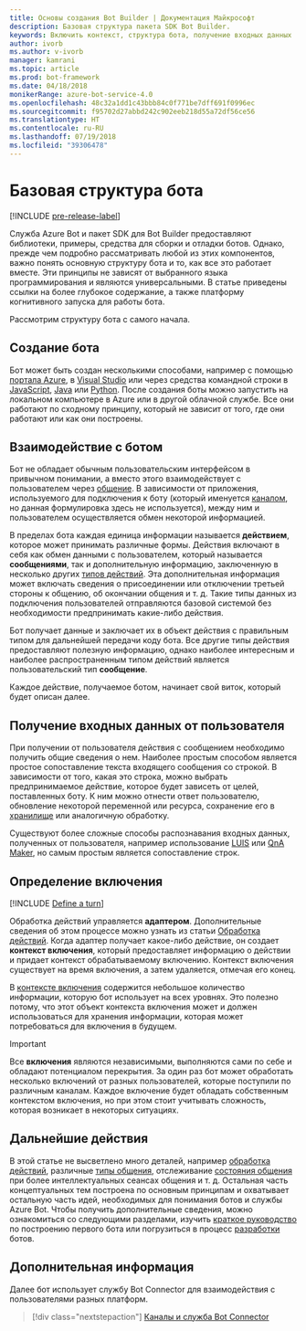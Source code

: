 ```yaml
---
title: Основы создания Bot Builder | Документация Майкрософт
description: Базовая структура пакета SDK Bot Builder.
keywords: Включить контекст, структура бота, получение входных данных
author: ivorb
ms.author: v-ivorb
manager: kamrani
ms.topic: article
ms.prod: bot-framework
ms.date: 04/18/2018
monikerRange: azure-bot-service-4.0
ms.openlocfilehash: 48c32a1dd1c43bbb84c0f771be7dff691f0996ec
ms.sourcegitcommit: f95702d27abbd242c902eeb218d55a72df56ce56
ms.translationtype: HT
ms.contentlocale: ru-RU
ms.lasthandoff: 07/19/2018
ms.locfileid: "39306478"
---
```

# <a name="basic-bot-structure"></a>Базовая структура бота

[!INCLUDE [pre-release-label](~/includes/pre-release-label.md)]

Служба Azure Bot и пакет SDK для Bot Builder предоставляют библиотеки, примеры, средства для сборки и отладки ботов. Однако, прежде чем подробно рассматривать любой из этих компонентов, важно понять основную структуру бота и то, как все это работает вместе. Эти принципы не зависят от выбранного языка программирования и являются универсальными. В статье приведены ссылки на более глубокое содержание, а также платформу когнитивного запуска для работы бота.

Рассмотрим структуру бота с самого начала.

## <a name="creation-of-your-bot"></a>Создание бота

Бот может быть создан несколькими способами, например с помощью [портала Azure](~/bot-service-quickstart.md), в [Visual Studio](~/dotnet/bot-builder-dotnet-sdk-quickstart.md) или через средства командной строки в [JavaScript](~/javascript/bot-builder-javascript-quickstart.md), [Java](~/java/bot-builder-java-quickstart.md) или [Python](~/python/bot-builder-python-quickstart.md). После создания боты можно запустить на локальном компьютере в Azure или в другой облачной службе. Все они работают по сходному принципу, который не зависит от того, где они работают или как они построены.

## <a name="interaction-with-your-bot"></a>Взаимодействие с ботом

Бот не обладает обычным пользовательским интерфейсом в привычном понимании, а вместо этого взаимодействует с пользователем через [общение](~/v4sdk/bot-concepts.md#activities-and-conversations). В зависимости от приложения, используемого для подключения к боту (который именуется [каналом](~/v4sdk/bot-concepts.md), но данная формулировка здесь не используется), между ним и пользователем осуществляется обмен некоторой информацией.

В пределах бота каждая единица информации называется **действием**, которое может принимать различные формы. Действия включают в себя как обмен данными с пользователем, который называется **сообщениями**, так и дополнительную информацию, заключенную в несколько других [типов действий](~/bot-service-activities-entities.md). Эта дополнительная информация может включать сведения о присоединении или отключении третьей стороны к общению, об окончании общения и т. д. Такие типы данных из подключения пользователей отправляются базовой системой без необходимости предпринимать какие-либо действия.

Бот получает данные и заключает их в объект действия с правильным типом для дальнейшей передачи коду бота. Все другие типы действия предоставляют полезную информацию, однако наиболее интересным и наиболее распространенным типом действий является пользовательский тип **сообщение**.

Каждое действие, получаемое ботом, начинает свой виток, который будет описан далее.

## <a name="receiving-user-input"></a>Получение входных данных от пользователя

При получении от пользователя действия с сообщением необходимо получить общие сведения о нем. Наиболее простым способом является простое сопоставление текста входящего сообщения со строкой. В зависимости от того, какая это строка, можно выбрать предпринимаемое действие, которое будет зависеть от целей, поставленных боту. К ним можно отнести ответ пользователю, обновление некоторой переменной или ресурса, сохранение его в [хранилище](~/v4sdk/bot-builder-storage-concept.md) или аналогичную обработку.

Существуют более сложные способы распознавания входных данных, полученных от пользователя, например использование [LUIS](~/v4sdk/bot-builder-concept-luis.md) или [QnA Maker](~/v4sdk/bot-builder-howto-qna.md), но самым простым является сопоставление строк.

## <a name="defining-a-turn"></a>Определение включения

[!INCLUDE [Define a turn](~/includes/snippet-definition-turn.md)]

Обработка действий управляется **адаптером**. Дополнительные сведения об этом процессе можно узнать из статьи [Обработка действий](~/v4sdk/bot-builder-concept-activity-processing.md). Когда адаптер получает какое-либо действие, он создает **контекст включения**, который предоставляет информацию о действии и придает контекст обрабатываемому включению. Контекст включения существует на время включения, а затем удаляется, отмечая его конец.

В [контексте включения](~/v4sdk/bot-builder-concept-activity-processing.md#turn-context) содержится небольшое количество информации, которую бот использует на всех уровнях. Это полезно потому, что этот объект контекста включения может и должен использоваться для хранения информации, которая может потребоваться для включения в будущем.

> [!IMPORTANT]
> Все **включения** являются независимыми, выполняются сами по себе и обладают потенциалом перекрытия. За один раз бот может обработать несколько включений от разных пользователей, которые поступили по различным каналам. Каждое включение будет обладать собственным контекстом включения, но при этом стоит учитывать сложность, которая возникает в некоторых ситуациях.

## <a name="where-to-go-from-here"></a>Дальнейшие действия

В этой статье не высветлено много деталей, например [обработка действий](~/v4sdk/bot-builder-concept-activity-processing.md), различные [типы общения](~/v4sdk/bot-builder-conversations.md), отслеживание [состояния общения](~/v4sdk/bot-builder-storage-concept.md) при более интеллектуальных сеансах общения и т. д. Остальная часть концептуальных тем построена по основным принципам и охватывает остальную часть идей, необходимых для понимания ботов и службы Azure Bot. Чтобы получить дополнительные сведения, можно ознакомиться со следующими разделами, изучить [краткое руководство](~/bot-service-quickstart.md) по построению первого бота или погрузиться в процесс [разработки](~/v4sdk/bot-builder-howto-send-messages.md) ботов.

## <a name="next-steps"></a>Дополнительная информация

Далее бот использует службу Bot Connector для взаимодействия с пользователями разных платформ.

> [!div class="nextstepaction"]
> [Каналы и служба Bot Connector](~/v4sdk/bot-concepts.md)
